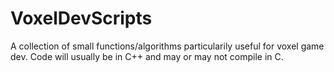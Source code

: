 # VoxelDevScripts
A collection of small functions/algorithms particularily useful for voxel game dev. Code will usually be in C++ and may or may not compile in C.
